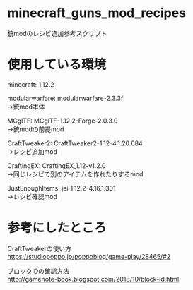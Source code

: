 # minecraft_guns_mod_recipes
銃modのレシピ追加参考スクリプト  

# 使用している環境
minecraft: 1.12.2  
  
modularwarfare: modularwarfare-2.3.3f  
→銃mod本体  
  
MCglTF: MCglTF-1.12.2-Forge-2.0.3.0  
→銃modの前提mod  
  
CraftTweaker2: CraftTweaker2-1.12-4.1.20.684  
→レシピ追加mod  
  
CraftingEX: CraftingEX_1.12-v1.2.0  
→同じレシピで別のアイテムを作れたりするmod  
  
JustEnoughItems: jei_1.12.2-4.16.1.301  
→レシピ確認mod  
  
# 参考にしたところ
CraftTweakerの使い方  
https://studiopoppo.jp/poppoblog/game-play/28465/#2  
  
ブロックIDの確認方法  
http://gamenote-book.blogspot.com/2018/10/block-id.html  
